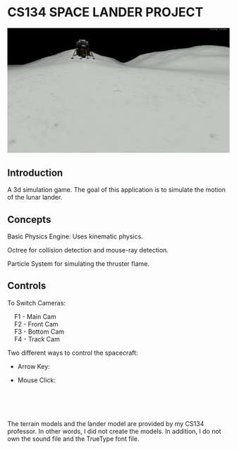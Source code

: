 # CS134 SPACE LANDER PROJECT

![game screenshot](bin/data/screenshot.png)

## Introduction
A 3d simulation game. The goal of this application is to simulate the motion of the lunar lander.  

## Concepts
Basic Physics Engine: Uses kinematic physics.

Octree for collision detection and mouse-ray detection.

Particle System for simulating the thruster flame.

## Controls
To Switch Cameras:
   
   &nbsp;&nbsp;&nbsp;&nbsp;F1 - Main Cam <br />
   &nbsp;&nbsp;&nbsp;&nbsp;F2 - Front Cam <br />
   &nbsp;&nbsp;&nbsp;&nbsp;F3 - Bottom Cam <br />
   &nbsp;&nbsp;&nbsp;&nbsp;F4 - Track Cam
  
Two different ways to control the spacecraft:
  * Arrow Key:
  
  * Mouse Click:



<br/>
<br/>
<br/>
<br/>
The terrain models and the lander model are provided by my CS134 professor. In other words, I did not create the models.
In addition, I do not own the sound file and the TrueType font file.

